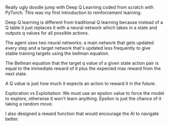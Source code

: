 Really ugly doodle jump with Deep Q Learning coded from scratch with PyTorch. This was my first introduction to reinforcement learning. 

Deep Q learning is different from traditional Q learning because instead of a Q table it just replaces it with a neural network which takes in a state and outputs q values for all possible actions. 

The agent uses two neural networks: a main network that gets updated every step and a target network that's updated less frequently to give stable training targets using the bellman equation. 

The Bellman equation  that the target q value of a given state action pair is equal to the immediate reward of it plus the expected max reward from the next state.

A Q value is just how much it expects an action to reward it in the future. 

Exploration vs Exploitation: We must use an epsilon value to force the model to explore, otherwise it won't learn anything. Epsilon is just the chance of it taking a random move. 

I also designed a reward function that would encourage the AI to navigate better.

